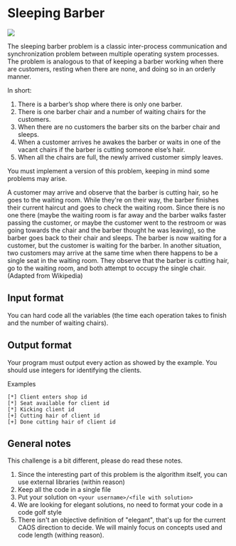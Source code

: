 # Sleeping Barber
![](https://img.shields.io/badge/-MEDIUM-yellow.svg?style=for-the-badge)

The sleeping barber problem is a classic inter-process communication and synchronization problem between multiple operating system processes. The problem is analogous to that of keeping a barber working when there are customers, resting when there are none, and doing so in an orderly manner.

In short:
1. There is a barber’s shop where there is only one barber.
2. There is one barber chair and a number of waiting chairs for the customers.
3. When there are no customers the barber sits on the barber chair and sleeps.
4. When a customer arrives he awakes the barber or waits in one of the vacant chairs if the barber is cutting someone else’s hair.
5. When all the chairs are full, the newly arrived customer simply leaves.

You must implement a version of this problem, keeping in mind some problems may arise.

A customer may arrive and observe that the barber is cutting hair, so he goes to the waiting room. While they're on their way, the barber finishes their current haircut and goes to check the waiting room. Since there is no one there (maybe the waiting room is far away and the barber walks faster passing the customer, or maybe the customer went to the restroom or was going towards the chair and the barber thought he was leaving), so the barber goes back to their chair and sleeps. The barber is now waiting for a customer, but the customer is waiting for the barber.
In another situation, two customers may arrive at the same time when there happens to be a single seat in the waiting room. They observe that the barber is cutting hair, go to the waiting room, and both attempt to occupy the single chair. (Adapted from Wikipedia)

## Input format

You can hard code all the variables (the time each operation takes to finish and the number of waiting chairs).

## Output format

Your program must output every action as showed by the example.
You should use integers for identifying the clients.

Examples
```
[*] Client enters shop id
[*] Seat available for client id
[*] Kicking client id
[+] Cutting hair of client id
[+] Done cutting hair of client id
```

## General notes

This challenge is a bit different, please do read these notes.

1. Since the interesting part of this problem is the algorithm itself, you can use external libraries (within reason)
2. Keep all the code in a single file
3. Put your solution on `<your username>/<file with solution>`
4. We are looking for elegant solutions, no need to format your code in a code golf style
5. There isn't an objective definition of "elegant", that's up for the current CAOS direction to decide. We will mainly focus on concepts used and code length (withing reason).
